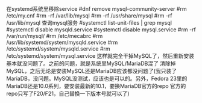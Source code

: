 在systemd系统里移除service
#dnf remove mysql-community-server
#rm /etc/my.cnf
#rm -rf /var/lib/mysql
#rm -rf /usr/share/mysql
#rm -rf /usr/lib/mysql
查询mysql服务
#systemctl list-unit-files | grep mysql
#systemctl disable mysqld.service
#systemctl disable mysql.service
#rm -rf /var/run/mysql/
#rm /etc/mecabrc
#rm /usr/lib/systemd/system/mysqld.service
#rm /etc/systemd/system/mysqld.service
#rm /etc/systemd/system/mysql.service
这样就完全干掉MySQL了，然后重新安装基本就没问题了。之前的问题，就是系统里MySQL/MariaDB混了
清除掉MySQL，之后无论是安装MySQL还是MariaDB应该都没问题了(我只装了MariaDB，没问题。MySQL没测试，应该也是可以的。另外，Fedora 23里的MariaDB还是10.0系列，要安装最新的10.1，要换MariaDB官方的repo
官方的repo只写了F20/F21，自己替换一下版本号就可以了)
